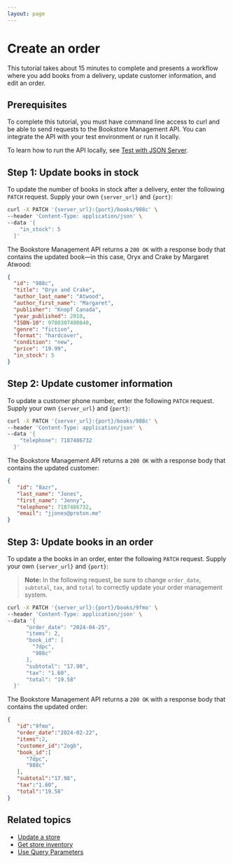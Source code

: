```yaml
---
layout: page
---
```

# Create an order

This tutorial takes about 15 minutes to complete and presents a workflow where you add books from a delivery, update customer information, and edit an order.

## Prerequisites

To complete this tutorial, you must have command line access to curl and be able to send requests to the Bookstore Management API. You can integrate the API with your test environment or run it locally.

To learn how to run the API locally, see [Test with JSON Server](test-with-json-server.md).

## Step 1: Update books in stock

To update the number of books in stock after a delivery, enter the following `PATCH` request. Supply your own `{server_url}` and `{port}`:

```bash
curl -X PATCH '{server_url}:{port}/books/988c' \
--header 'Content-Type: application/json' \
--data '{
    "in_stock": 5
  }'
```

The Bookstore Management API returns a `200 OK` with a response body that contains the updated book—in this case, Oryx and Crake by Margaret Atwood:
```json
{
  "id": "988c",
  "title": "Oryx and Crake",
  "author_last_name": "Atwood",
  "author_first_name": "Margaret",
  "publisher": "Knopf Canada",
  "year_published": 2010,
  "ISBN-10": 9780307400840,
  "genre": "fiction",
  "format": "hardcover",
  "condition": "new",
  "price": "19.99",
  "in_stock": 5
}
```

## Step 2: Update customer information

To update a customer phone number, enter the following `PATCH` request. Supply your own `{server_url}` and `{port}`:

```bash
curl -X PATCH '{server_url}:{port}/books/988c' \
--header 'Content-Type: application/json' \
--data '{
    "telephone": 7187486732
  }'
```

The Bookstore Management API returns a `200 OK` with a response body that contains the updated customer:

```json
{
   "id": "8azr",
   "last_name": "Jones",
   "first_name": "Jenny",
   "telephone": 7187486732,
   "email": "jjones@proton.me"
}
```

## Step 3: Update books in an order

To update a the books in an order, enter the following `PATCH` request. Supply your own `{server_url}` and `{port}`:

> **Note:** In the following request, be sure to change `order_date`, `subtotal`, `tax`, and `total` to correctly update your order management system.

```bash
curl -X PATCH '{server_url}:{port}/books/9fmo' \
--header 'Content-Type: application/json' \
--data '{
      "order_date": "2024-04-25",
      "items": 2,
      "book_id": [
        "7dpc",
        "988c"
      ],
      "subtotal": "17.98",
      "tax": "1.60",
      "total": "19.58"
  }'
```

The Bookstore Management API returns a `200 OK` with a response body that contains the updated order:

```json
{
   "id":"9fmo",
   "order_date":"2024-02-22",
   "items":2,
   "customer_id":"2ogb",
   "book_id":[
      "7dpc",
      "988c"
   ],
   "subtotal":"17.98",
   "tax":"1.60",
   "total":"19.58"
}
```

## Related topics

* [Update a store](update-store.md)
* [Get store inventory](get-store-inventory.md)
* [Use Query Parameters](custom-order-queries.md)

